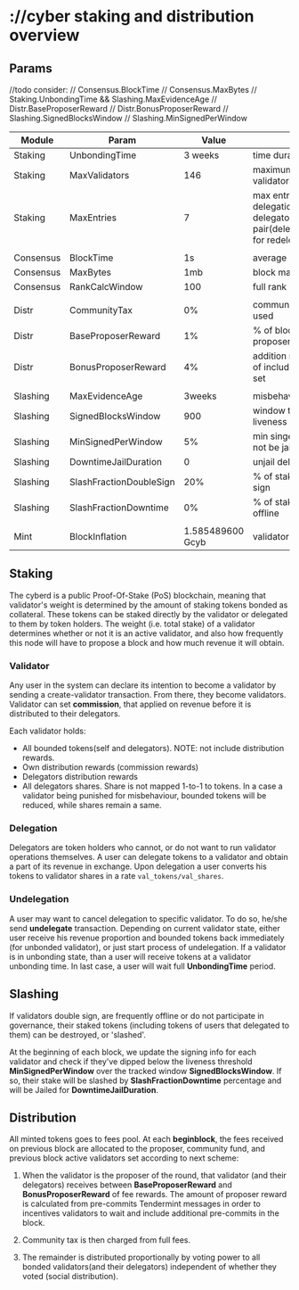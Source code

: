 # ://cyber staking and distribution overview

## Params

//todo consider:
// Consensus.BlockTime
// Consensus.MaxBytes
// Staking.UnbondingTime && Slashing.MaxEvidenceAge
// Distr.BaseProposerReward
// Distr.BonusProposerReward
// Slashing.SignedBlocksWindow
// Slashing.MinSignedPerWindow

| Module      | Param         | Value         | Comment                                 |
|-------------|---------------|---------------|-----------------------------------------|
| Staking     | UnbondingTime | 3 weeks       | time duration of unbonding              |
| Staking     | MaxValidators | 146           | maximum number of active validators set |
| Staking     | MaxEntries    | 7             | max entries for either unbonding delegation or redelegation per delegator/validator pair(delegator/validator/validator for redelegation)|
|             |                  |       |                                                    |
| Consensus   | BlockTime        | 1s    | average block generation time                      |
| Consensus   | MaxBytes         | 1mb   | block max bytes limit                              |
| Consensus   | RankCalcWindow   | 100   | full rank recalculation window                     |
|             |                     |     |                                                                        |
| Distr       | CommunityTax        | 0%  | community funding tax, not used                                        |
| Distr       | BaseProposerReward  | 1%  | % of block inflation goes to proposer                                  |
| Distr       | BonusProposerReward | 4%  | addition reward, calculated as % of included votes from validators set |
|             |                          |                   |                                                |
| Slashing    | MaxEvidenceAge           | 3weeks            | misbehaviour evidence max age                  |
| Slashing    | SignedBlocksWindow       | 900               | window to calculate validators liveness        |
| Slashing    | MinSignedPerWindow       | 5%                | min singed block for window to not be jailed   |
| Slashing    | DowntimeJailDuration     | 0                 | unjail delay                                   |
| Slashing    | SlashFractionDoubleSign  | 20%               | % of stake reduction for double sign           |
| Slashing    | SlashFractionDowntime    | 0%                | % of stake reduction for being offline         |
|             |                 |                   |                              |
| Mint        | BlockInflation  | 1.585489600 Gcyb  | validators block rewards     |



## Staking

The cyberd is a public Proof-Of-Stake (PoS) blockchain, 
 meaning that validator's weight is determined by the amount of staking tokens bonded as collateral. 
 These tokens can be staked directly by the validator or delegated to them by token holders.
 The weight (i.e. total stake) of a validator determines whether or not it is an active validator, 
 and also how frequently this node will have to propose a block and how much revenue it will obtain.

### Validator

Any user in the system can declare its intention to become a validator by sending a create-validator transaction. 
 From there, they become validators.
 Validator can set **commission**, that applied on revenue before it is distributed to their delegators.

Each validator holds:
- All bounded tokens(self and delegators). NOTE: not include distribution rewards.
- Own distribution rewards (commission rewards)
- Delegators distribution rewards
- All delegators shares. Share is not mapped 1-to-1 to tokens. 
  In a case a validator being punished for misbehaviour, bounded tokens will be reduced, while shares remain a same. 

### Delegation

Delegators are token holders who cannot, or do not want to run validator operations themselves. 
 A user can delegate tokens to a validator and obtain a part of its revenue in exchange.
 Upon delegation a user converts his tokens to validator shares in a rate `val_tokens/val_shares`. 
  
### Undelegation

A user may want to cancel delegation to specific validator. To do so, he/she send **undelegate** transaction.
 Depending on current validator state, either user receive his revenue proportion and bounded tokens back immediately 
 (for unbonded validator), or just start process of undelegation. 
 If a validator is in unbonding state, than a user will receive tokens at a validator unbonding time. 
 In last case, a user will wait full **UnbondingTime** period.

## Slashing

If validators double sign, are frequently offline or do not participate in governance, 
their staked tokens (including tokens of users that delegated to them) can be destroyed, or 'slashed'.

At the beginning of each block, we update the signing info for each validator and 
 check if they've dipped below the liveness threshold **MinSignedPerWindow** 
 over the tracked window **SignedBlocksWindow**. 
 If so, their stake will be slashed by **SlashFractionDowntime** percentage and 
 will be Jailed for **DowntimeJailDuration**.

## Distribution

All minted tokens goes to fees pool.
 At each **beginblock**, the fees received on previous block are allocated to the proposer, community fund, 
 and previous block active validators set according to next scheme:
 
1. When the validator is the proposer of the round, that validator (and their delegators) 
 receives between **BaseProposerReward** and **BonusProposerReward** of fee rewards. 
 The amount of proposer reward is calculated from pre-commits Tendermint messages 
 in order to incentives validators to wait and include additional pre-commits in the block.
 
2. Community tax is then charged from full fees.

3. The remainder is distributed proportionally by voting power 
 to all bonded validators(and their delegators) independent of whether they voted (social distribution).
 
